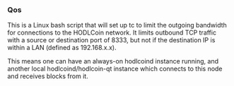 ### Qos ###

This is a Linux bash script that will set up tc to limit the outgoing bandwidth for connections to the HODLCoin network. It limits outbound TCP traffic with a source or destination port of 8333, but not if the destination IP is within a LAN (defined as 192.168.x.x).

This means one can have an always-on hodlcoind instance running, and another local hodlcoind/hodlcoin-qt instance which connects to this node and receives blocks from it.
